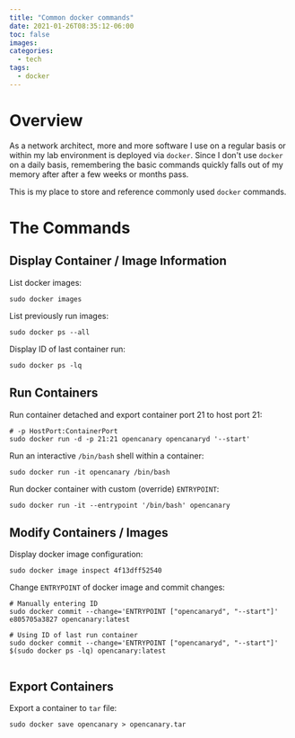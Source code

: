 ```yaml
---
title: "Common docker commands"
date: 2021-01-26T08:35:12-06:00
toc: false
images:
categories:
  - tech
tags: 
  - docker
---
```


# Overview

As a network architect, more and more software I use on a regular basis or within my lab environment is deployed via `docker`.   Since I don't use `docker` on a daily basis, remembering the basic commands quickly falls out of my memory after after a few weeks or months pass.

This is my place to store and reference commonly used `docker` commands.

# The Commands

## Display Container / Image Information

List docker images:

```
sudo docker images
```

List previously run images:

```
sudo docker ps --all
```

Display ID of last container run:

```
sudo docker ps -lq
```



## Run Containers

Run container detached and export container port 21 to host port 21:

```
# -p HostPort:ContainerPort
sudo docker run -d -p 21:21 opencanary opencanaryd '--start'
```

Run an interactive `/bin/bash` shell within a container:

```
sudo docker run -it opencanary /bin/bash
```

Run docker container with custom (override) `ENTRYPOINT`:

```
sudo docker run -it --entrypoint '/bin/bash' opencanary
```


## Modify Containers / Images

Display docker image configuration: 

```
sudo docker image inspect 4f13dff52540
```

Change `ENTRYPOINT` of docker image and commit changes:

```
# Manually entering ID
sudo docker commit --change='ENTRYPOINT ["opencanaryd", "--start"]' e805705a3827 opencanary:latest

# Using ID of last run container
sudo docker commit --change='ENTRYPOINT ["opencanaryd", "--start"]' $(sudo docker ps -lq) opencanary:latest


```



## Export Containers

Export a container to `tar` file:

```
sudo docker save opencanary > opencanary.tar
```